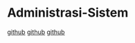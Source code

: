 # Administrasi-Sistem
[github](ttps://github.com/SamiajiSantoso/Pengenalan_Administrasi_Sistem/blob/main/Lembar%20Pengerjaan%20Tugas%201.docx)
[github]([ttps://github.com/SamiajiSantoso/Pengenalan_Administrasi_Sistem/blob/main/Lembar%20Pengerjaan%20Tugas%201.docx](https://github.com/SamiajiSantoso/TCP-IP/blob/main/Simulasi%20Client%20Server.md))
[github]([ttps://github.com/SamiajiSantoso/Pengenalan_Administrasi_Sistem/blob/main/Lembar%20Pengerjaan%20Tugas%201.docx](https://github.com/SamiajiSantoso/REMOTE-ACCESS/blob/main/Remote%20Access.md))
